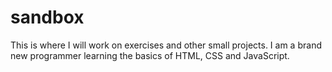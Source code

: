 sandbox
=======

This is where I will work on exercises and other small projects.
I am a brand new programmer learning the basics of HTML, CSS and JavaScript.
